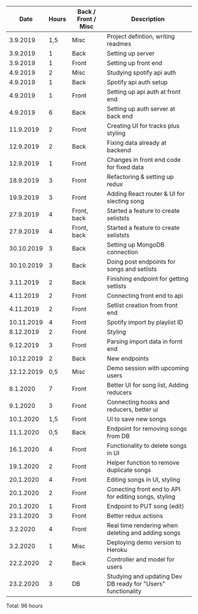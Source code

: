 | Date       | Hours | Back / Front / Misc | Description                                                  |
| ---------- | ----- | ------------------- | ------------------------------------------------------------ |
| 3.9.2019   | 1,5   | Misc                | Project defintion, writing readmes                           |
| 3.9.2019   | 1     | Back                | Setting up server                                            |
| 3.9.2019   | 1     | Front               | Setting up front end                                         |
| 4.9.2019   | 2     | Misc                | Studying spotify api auth                                    |
| 4.9.2019   | 1     | Back                | Spotify api auth setup                                       |
| 4.9.2019   | 1     | Front               | Setting up api auth at front end                             |
| 4.9.2019   | 6     | Back                | Setting up auth server at back end                           |
| 11.9.2019  | 2     | Front               | Creating UI for tracks plus styling                          |
| 12.9.2019  | 2     | Back                | Fixing data already at backend                               |
| 12.9.2019  | 1     | Front               | Changes in front end code for fixed data                     |
| 18.9.2019  | 3     | Front               | Refactoring & setting up redux                               |
| 19.9.2019  | 3     | Front               | Adding React router & UI for slecting song                   |
| 27.9.2019  | 4     | Front, back         | Started a feature to create seliststs                        |
| 27.9.2019  | 4     | Front, back         | Started a feature to create seliststs                        |
| 30.10.2019 | 3     | Back                | Setting up MongoDB connection                                |
| 30.10.2019 | 3     | Back                | Doing post endpoints for songs and setlists                  |
| 3.11.2019  | 2     | Back                | Finishing endpoint for getting setlists                      |
| 4.11.2019  | 2     | Front               | Connecting front end to api                                  |
| 4.11.2019  | 2     | Front               | Setlist creation from front end                              |
| 10.11.2019 | 4     | Front               | Spotify import by playlist ID                                |
| 8.12.2019  | 2     | Front               | Styling                                                      |
| 9.12.2019  | 3     | Front               | Parsing import data in fornt end                             |
| 10.12.2019 | 2     | Back                | New endpoints                                                |
| 12.12.2019 | 0,5   | Misc                | Demo session with upcoming users                             |
| 8.1.2020   | 7     | Front               | Better UI for song list, Adding reducers                     |
| 9.1.2020   | 3     | Front               | Connecting hooks and reducers, better ui                     |
| 10.1.2020  | 1,5   | Front               | UI to save new songs                                         |
| 11.1.2020  | 0,5   | Back                | Endpoint for removing songs from DB                          |
| 16.1.2020  | 4     | Front               | Functionality to delete songs in UI                          |
| 19.1.2020  | 2     | Front               | Helper function to remove duplicate songs                    |
| 20.1.2020  | 4     | Front               | Editing songs in UI, styling                                 |
| 20.1.2020  | 2     | Front               | Conecting front end to API for editing songs, styling        |
| 20.1.2020  | 1     | Front               | Endpoint to PUT song (edit)                                  |
| 23.1.2020  | 3     | Front               | Better redux actions                                         |
| 3.2.2020   | 4     | Front               | Real time rendering when deleting and adding songs           |
| 3.2.2020   | 1     | Misc                | Deploying demo version to Heroku                             |
| 22.2.2020  | 2     | Back                | Controller and model for users                               |
| 23.2.2020  | 3     | DB                  | Studying and updating Dev DB ready for "Users" functionality |

Total: 96 hours

